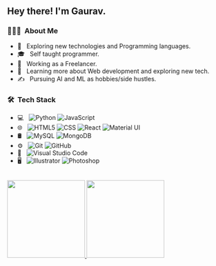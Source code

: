 <h2> Hey there! I'm Gaurav.</h2>

<h3> 👨🏻‍💻 &nbsp;About Me </h3>

- 🤔 &nbsp; Exploring new technologies and Programming languages.
- 🎓 &nbsp; Self taught programmer.
- 💼 &nbsp; Working as a Freelancer.
- 🌱 &nbsp; Learning more about Web development and exploring new tech.
- ✍️ &nbsp; Pursuing AI and ML as hobbies/side hustles.

<h3> 🛠 &nbsp;Tech Stack</h3>

- 💻 &nbsp;
  ![Python](https://img.shields.io/badge/-Python-333333?style=flat&logo=python)
  ![JavaScript](https://img.shields.io/badge/-JavaScript-333333?style=flat&logo=javascript)
- 🌐 &nbsp;
  ![HTML5](https://img.shields.io/badge/-HTML5-333333?style=flat&logo=HTML5)
  ![CSS](https://img.shields.io/badge/-CSS-333333?style=flat&logo=CSS3&logoColor=1572B6)
  ![React](https://img.shields.io/badge/-React-333333?style=flat&logo=react)
  ![Material UI](https://img.shields.io/badge/-Bootstrap-333333?style=flat&logo=bootstrap&logoColor=563D7C)
- 🛢 &nbsp;
  ![MySQL](https://img.shields.io/badge/-MySQL-333333?style=flat&logo=mysql)
  ![MongoDB](https://img.shields.io/badge/-MongoDB-333333?style=flat&logo=mongodb)
- ⚙️ &nbsp;
  ![Git](https://img.shields.io/badge/-Git-333333?style=flat&logo=git)
  ![GitHub](https://img.shields.io/badge/-GitHub-333333?style=flat&logo=github)
- 🔧 &nbsp;
  ![Visual Studio Code](https://img.shields.io/badge/-Visual%20Studio%20Code-333333?style=flat&logo=visual-studio-code&logoColor=007ACC)
- 🖥 &nbsp;
  ![Illustrator](https://img.shields.io/badge/-Illustrator-333333?style=flat&logo=adobe-illustrator)
  ![Photoshop](https://img.shields.io/badge/-Photoshop-333333?style=flat&logo=adobe-photoshop)

<br/>

<a href="https://github.com/Gaurav-jo1">
  <img height="180em" src="https://github-readme-stats.vercel.app/api?username=Gaurav-jo1&theme=buefy&show_icons=true" />
  <img height="180em" src="https://github-readme-stats.vercel.app/api/top-langs/?username=Gaurav-jo1&theme=buefy&layout=compact" />
</a>

<br/>
